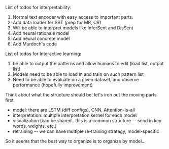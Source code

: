 List of todos for interpretability:
1. Normal text encoder with easy access to important parts.
2. Add data loader for SST (prep for MR, CR)
3. Will be able to interpret models like InferSent and DisSent
4. Add neural rationale model
5. Add neural concrete model  
6. Add Murdoch's code

List of todos for Interactive learning:
1. be able to output the patterns and allow humans to edit (load list, output list)
2. Models need to be able to load in and train on such pattern list
3. Need to be able to evaluate on a given dataset, and observe performance (hopefully improvement)

Think about what the structure should be: let's iron out the moving parts first

- model: there are LSTM (diff configs), CNN, Attention-is-all
- interpretation: multiple interpretation kernel for each model
- visualization (can be shared...this is a common structure -- send in key words, weights, etc.)
- retraining -- we can have multiple re-training strategy, model-specific

So it seems that the best way to organize is to organize by model...